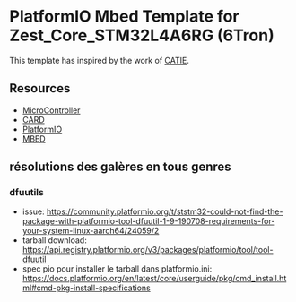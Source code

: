 # PlatformIO Mbed Template for Zest_Core_STM32L4A6RG (6Tron)

This template has inspired by the work of [CATIE](https://www.catie.fr/).

## Resources

- [MicroController](https://www.st.com/en/microcontrollers-microprocessors/stm32l4a6rg.html)
- [CARD](https://member.6tron.io/fr/m/ressources/plateforme-materielle/cartes-zest-core/zest_core_stm32l4a6rg/latest/en/index/)
- [PlatformIO](https://platformio.org/)
- [MBED](https://os.mbed.com/)

## résolutions des galères en tous genres

### dfuutils

- issue: https://community.platformio.org/t/ststm32-could-not-find-the-package-with-platformio-tool-dfuutil-1-9-190708-requirements-for-your-system-linux-aarch64/24059/2
- tarball download: https://api.registry.platformio.org/v3/packages/platformio/tool/tool-dfuutil
- spec pio pour installer le tarball dans platformio.ini: https://docs.platformio.org/en/latest/core/userguide/pkg/cmd_install.html#cmd-pkg-install-specifications
